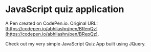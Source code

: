 # JavaScript quiz application

A Pen created on CodePen.io. Original URL: [https://codepen.io/abhilashn/pen/BRepQz](https://codepen.io/abhilashn/pen/BRepQz).

Check out my very simple JavaScript Quiz App built using JQuery. 
